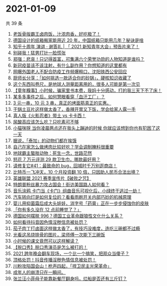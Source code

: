 # 2021-01-09

共 39 条

<!-- BEGIN -->
<!-- 最后更新时间 Sat Jan 09 2021 23:14:16 GMT+0800 (CST) -->

1. [老饭骨版霸王卤肉饭，汁浓肉香，好吃极了！](https://www.zhihu.com/zvideo/1331312761599975424)
2. [德国设计的纸箱搬家能用近 20
   年，中国纸箱只能用几年？秘诀是啥](https://www.zhihu.com/zvideo/1330955992172167168)
3. [知乎十周年 演讲 · 谢答礼 | 「 2021
   新知青年大会」预告片来了！](https://www.zhihu.com/zvideo/1330167347064233984)
4. [别碰我！猛男打针一脸慌张](https://www.zhihu.com/zvideo/1330166981556207616)
5. [郑强：悲哀！只记得首富，可集满六个荣誉功勋的人物知道是谁吗？](https://www.zhihu.com/zvideo/1330172681014956032)
6. [新冠疫苗该不该注射，有什么副作用？你想知道的这里都有](https://www.zhihu.com/zvideo/1331357944684785664)
7. [网曝外国老人不配合防疫工作频爆粗口，沈阳铁西公安回应](https://www.zhihu.com/zvideo/1330179089073381376)
8. [厨师长分享：「如何挑选一款适合你的砂锅」，硬核知识收藏了](https://www.zhihu.com/zvideo/1331235783374843904)
9. [这个东西叫卷尺，是地球人测量距离用的，很多人可能是第一次见](https://www.zhihu.com/zvideo/1331303460151840768)
10. [【童年糗事】小时候，骗家里书本费，我妈十分感动，打的我三天下不了床！](https://www.zhihu.com/zvideo/1330210493534138368)
11. [某多多事件之后，如何慧眼看穿「血汗工厂」？](https://www.zhihu.com/zvideo/1330918038586679296)
12. [3 元一串，10 元 3
    串，真正的烤面筋真正的实惠。](https://www.zhihu.com/zvideo/1331188591913914368)
13. [干锅土豆片这样做太香了，香辣开胃又下饭，学会给家人露一手](https://www.zhihu.com/zvideo/1331220173668216832)
14. [真人版《火影忍者》带土 vs 卡卡西！](https://www.zhihu.com/zvideo/1331271534782844928)
15. [尿酸高应该怎么吃？只吃素可不够](https://www.zhihu.com/zvideo/1331313138198249472)
16. [小猫咪呀 当你凌晨两点还在我头上蹦迪的时候
    你就应该想到你也有犯困了这一天](https://www.zhihu.com/zvideo/1330257344005959680)
17. [据说，「泰加」的动物们都在挨饿](https://www.zhihu.com/zvideo/1331260782068670464)
18. [自己在家怎么做烤肉比较好吃？学会调制腌料很重要](https://www.zhihu.com/zvideo/1330269637712859136)
19. [地球霸主螯肢动物：死生一念，世路茫然](https://www.zhihu.com/zvideo/1330930366199693312)
20. [怒花 7 万元评测 29 款卫生巾，哪款最好用？](https://www.zhihu.com/zvideo/1330968633971859456)
21. [请修复它#41：最致命的
    bug，回城时千万别逛商店！](https://www.zhihu.com/zvideo/1331023946566017024)
22. [比特币一飞冲天，10 个月投资翻 10
    倍，只因助人民币合法出境？](https://www.zhihu.com/zvideo/1330583993561776128)
23. [英雄联盟 2021 赛季宣传片【破败之咒】](https://www.zhihu.com/zvideo/1330983132372328448)
24. [特朗普粉丝暴力攻占国会！街访美国路人如何看？](https://www.zhihu.com/zvideo/1330833067657752576)
25. [音乐涂鸦
    卡门当《卡门》组曲音乐可视化后，小绿终于逃过一劫！](https://www.zhihu.com/zvideo/1329472848683868160)
26. [汽车转向灯是如何复位的？看看雨刷开关内部巧妙的机械原理](https://www.zhihu.com/zvideo/1330947359351033856)
27. [婴儿用抑菌霜后成大头娃娃，消字号「药膏」正在一步步侵蚀你的皮肤](https://www.zhihu.com/zvideo/1330855797220524032)
28. [「你有多久没在 12 点前睡觉了？」](https://www.zhihu.com/zvideo/1330601739397713920)
29. [德国如何摆脱
    996？德国工业革命跟狼性文化什么关系？](https://www.zhihu.com/zvideo/1330615447323029504)
30. [如何看待抖音因色情淫秽信息被处罚？](https://www.zhihu.com/zvideo/1330870499992313856)
31. [茄子肉丁打卤面这样做太香了，有技巧没难度，连吃三碗都不过瘾](https://www.zhihu.com/zvideo/1330843239399088128)
32. [光看这吊烧排骨的图片，梁师傅一次能下三碗饭](https://www.zhihu.com/zvideo/1330912965034713088)
33. [小时候的课文竟然可以这样解读？](https://www.zhihu.com/zvideo/1330906394702966784)
34. [【脱口秀】脱口秀演员是怎么被打的！](https://www.zhihu.com/zvideo/1330849569245503488)
35. [2021
    跨年晚会翻车现场，一个比一个搞笑，把观众当傻子？](https://www.zhihu.com/zvideo/1330465132762583040)
36. [顶格处罚！抖音传播淫秽色情信息被处罚！](https://www.zhihu.com/zvideo/1330882935462354944)
37. [川粉攻陷国会山！枪声四起，「捍卫民主光荣革命」](https://www.zhihu.com/zvideo/1330686244398239744)
38. [成年人的崩溃只在一瞬间。](https://www.zhihu.com/zvideo/1328646201542336512)
39. [张兰汪小菲母子能靠新餐厅翻身吗，烂船是否还有三斤钉？](https://www.zhihu.com/zvideo/1330908963085541376)

<!-- END -->
